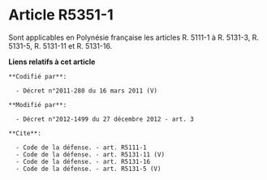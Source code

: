 # Article R5351-1

Sont applicables en Polynésie française les articles R. 5111-1 à R. 5131-3, R. 5131-5, R. 5131-11 et R. 5131-16.

**Liens relatifs à cet article**

	**Codifié par**:

	  - Décret n°2011-280 du 16 mars 2011 (V)

	**Modifié par**:

	  - Décret n°2012-1499 du 27 décembre 2012 - art. 3

	**Cite**:

	  - Code de la défense. - art. R5111-1
	  - Code de la défense. - art. R5131-11 (V)
	  - Code de la défense. - art. R5131-16
	  - Code de la défense. - art. R5131-5 (V)
